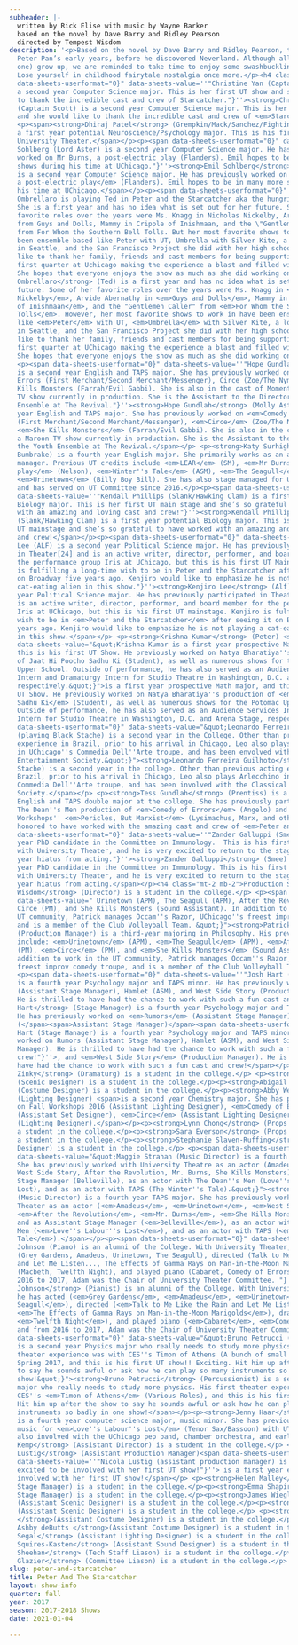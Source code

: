 ```yaml
---
subheader: |-
  written by Rick Elise with music by Wayne Barker
  based on the novel by Dave Barry and Ridley Pearson
  directed by Tempest Wisdom
description: '<p>Based on the novel by Dave Barry and Ridley Pearson, this play examines
  Peter Pan’s early years, before he discovered Neverland. Although all children (except
  one) grow up, we are reminded to take time to enjoy some swashbuckling adventures.
  Lose yourself in childhood fairytale nostalgia once more.</p><h4 class="mt-2 mb-2">Cast</h4><p><span
  data-sheets-userformat="0}" data-sheets-value=''"Christine Yan (Captain Scott) is
  a second year Computer Science major. This is her first UT show and she would like
  to thank the incredible cast and crew of Starcatcher."}''><strong>Christine Yan</strong>
  (Captain Scott) is a second year Computer Science major. This is her first UT show
  and she would like to thank the incredible cast and crew of <em>Starcatcher</em>.</span></p>
  <p><span><strong>Dhiraj Patel</strong> (Grempkin/Mack/Sanchez/Fighting Prawn) is
  a first year potential Neuroscience/Psychology major. This is his first show with
  University Theater.</span></p><p><span data-sheets-userformat="0}" data-sheets-value=''"Emil
  Sohlberg (Lord Aster) is a second year Computer Science major. He has previously
  worked on Mr Burns, a post-electric play (Flanders). Emil hopes to be in many more
  shows during his time at UChicago."}''><strong>Emil Sohlberg</strong> (Lord Aster)
  is a second year Computer Science major. He has previously worked on <em>Mr Burns,
  a post-electric play</em> (Flanders). Emil hopes to be in many more shows during
  his time at UChicago.</span></p><p><span data-sheets-userformat="0}" data-sheets-value=''"Elizabeth
  Ombrellaro is playing Ted in Peter and the Starcatcher aka the hungriest boy around.
  She is a first year and has no idea what is set out for her future. Some of her
  favorite roles over the years were Ms. Knagg in Nicholas Nickelby, Arvide Abernathy
  from Guys and Dolls, Mammy in Cripple of Inishmaan, and the \"Gentlemen Caller\"
  from For Whom the Southern Bell Tolls. But her most favorite shows to work in have
  been ensemble based like Peter with UT, Umbrella with Silver Kite, a local theatre
  in Seattle, and the San Francisco Project she did with her high school. She would
  like to thank her family, friends and cast members for being supportive during her
  first quarter at Uchicago making the experience a blast and filled with laughs.
  She hopes that everyone enjoys the show as much as she did working on it."}''><strong>Elizabeth
  Ombrellaro</strong> (Ted) is a first year and has no idea what is set out for her
  future. Some of her favorite roles over the years were Ms. Knagg in <em>Nicholas
  Nickelby</em>, Arvide Abernathy in <em>Guys and Dolls</em>, Mammy in <em>Cripple
  of Inishmaan</em>, and the "Gentlemen Caller" from <em>For Whom the Southern Bell
  Tolls</em>. However, her most favorite shows to work in have been ensemble based
  like <em>Peter</em> with UT, <em>Umbrella</em> with Silver Kite, a local theatre
  in Seattle, and the San Francisco Project she did with her high school. She would
  like to thank her family, friends and cast members for being supportive during her
  first quarter at UChicago making the experience a blast and filled with laughs.
  She hopes that everyone enjoys the show as much as she did working on it.</span></p>
  <p><span data-sheets-userformat="0}" data-sheets-value=''"Hope Gundlah (Molly Aster)
  is a second year English and TAPS major. She has previously worked on Comedy of
  Errors (First Merchant/Second Merchant/Messenger), Circe (Zoe/The Nymph), and She
  Kills Monsters (Farrah/Evil Gabbi). She is also in the cast of Momentum, a Maroon
  TV show currently in production. She is the Assistant to the Director of the Youth
  Ensemble at The Revival."}''><strong>Hope Gundlah</strong> (Molly Aster) is a second
  year English and TAPS major. She has previously worked on <em>Comedy of Errors</em>
  (First Merchant/Second Merchant/Messenger), <em>Circe</em> (Zoe/The Nymph), and
  <em>She Kills Monsters</em> (Farrah/Evil Gabbi). She is also in the cast of <em>Momentum</em>,
  a Maroon TV show currently in production. She is the Assistant to the Director of
  the Youth Ensemble at The Revival.</span></p> <p><strong>Katy Surhigh</strong> (Mrs.
  Bumbrake) is a fourth year English major. She primarily works as an actor and stage
  manager. Previous UT credits include <em>LEAR</em> (SM), <em>Mr Burns, a post-electric
  play</em> (Nelson), <em>Winter''s Tale</em> (ASM), <em>The Seagull</em> (ASM), and
  <em>Urinetown</em> (Billy Boy Bill). She has also stage managed for UChicago Commedia
  and has served on UT Committee since 2016.</p><p><span data-sheets-userformat="0}"
  data-sheets-value=''"Kendall Phillips (Slank/Hawking Clam) is a first year potential
  Biology major. This is her first UT main stage and she’s so grateful to have worked
  with an amazing and loving cast and crew!"}''><strong>Kendall Phillips</strong>
  (Slank/Hawking Clam) is a first year potential Biology major. This is her first
  UT mainstage and she’s so grateful to have worked with an amazing and loving cast
  and crew!</span></p><p><span data-sheets-userformat="0}" data-sheets-value=''"Kenjiro
  Lee (ALF) is a second year Political Science major. He has previously participated
  in Theater[24] and is an active writer, director, performer, and board member for
  the performance group Iris at UChicago, but this is his first UT Mainstage. Kenjiro
  is fulfilling a long-time wish to be in Peter and the Starcatcher after seeing it
  on Broadway five years ago. Kenjiro would like to emphasize he is not playing a
  cat-eating alien in this show."}''><strong>Kenjiro Lee</strong> (Alf) is a second
  year Political Science major. He has previously participated in Theater[24] and
  is an active writer, director, performer, and board member for the performance group
  Iris at UChicago, but this is his first UT mainstage. Kenjiro is fulfilling a long-time
  wish to be in <em>Peter and the Starcatcher</em> after seeing it on Broadway five
  years ago. Kenjiro would like to emphasize he is not playing a cat-eating alien
  in this show.</span></p> <p><strong>Krishna Kumar</strong> (Peter) <span data-sheets-userformat="0}"
  data-sheets-value="&quot;Krishna Kumar is a first year prospective Math major, and
  this is his first UT Show. He previously worked on Natya Bharatiya''s production
  of Jaat Hi Poocho Sadhu Ki (Student), as well as numerous shows for the Potomac
  Upper School. Outside of performance, he has also served as an Audience Services
  Intern and Dramaturgy Intern for Studio Theatre in Washington, D.C. and Arena Stage,
  respectively.&quot;}">is a first year prospective Math major, and this is his first
  UT Show. He previously worked on Natya Bharatiya''s production of <em>Jaat Hi Poocho
  Sadhu Ki</em> (Student), as well as numerous shows for the Potomac Upper School.
  Outside of performance, he has also served as an Audience Services Intern and Dramaturgy
  Intern for Studio Theatre in Washington, D.C. and Arena Stage, respectively.</span></p><p><span
  data-sheets-userformat="0}" data-sheets-value="&quot;Leonardo Ferreira Guilhoto
  (playing Black Stache) is a second year in the College. Other than previous acting
  experience in Brazil, prior to his arrival in Chicago, Leo also plays Arlecchino
  in UChicago''s Commedia Dell''Arte troupe, and has been envolved with the Classical
  Entertainment Society.&quot;}"><strong>Leonardo Ferreira Guilhoto</strong> (Black
  Stache) is a second year in the college. Other than previous acting experience in
  Brazil, prior to his arrival in Chicago, Leo also plays Arlecchino in UChicago''s
  Commedia Dell''Arte troupe, and has been involved with the Classical Entertainment
  Society.</span></p> <p><strong>Tess Gundlah</strong> (Prentiss) is a second year
  English and TAPS double major at the college. She has previously participated in
  The Dean''s Men production of <em>Comedy of Errors</em> (Angelo) and Weekend of
  Workshops'' <em>Pericles, But Marxist</em> (Lysimachus, Marx, and others). She is
  honored to have worked with the amazing cast and crew of <em>Peter and the Starcatcher</em>!</p><p><span
  data-sheets-userformat="0}" data-sheets-value=''"Zander Galluppi (Smee) is a first
  year PhD candidate in the Committee on Immunology.  This is his first production
  with University Theater, and he is very excited to return to the stage after a five
  year hiatus from acting."}''><strong>Zander Galluppi</strong> (Smee) is a first
  year PhD candidate in the Committee on Immunology. This is his first production
  with University Theater, and he is very excited to return to the stage after a five
  year hiatus from acting.</span></p><h4 class="mt-2 mb-2">Production Staff</h4> <p><strong>Tempest
  Wisdom</strong> (Director) is a student in the college.</p> <p><span data-sheets-userformat="0}"
  data-sheets-value=" Urinetown (APM), The Seagull (APM), After the Revolution (PM),
  Circe (PM), and She Kills Monsters (Sound Assistant). In addition to work in the
  UT community, Patrick manages Occam''s Razor, UChicago''s freest improv comedy troupe,
  and is a member of the Club Volleyball Team. &quot;}"><strong>Patrick Doyle</strong>
  (Production Manager) is a third-year majoring in Philosophy. His previous UT credits
  include: <em>Urinetown</em> (APM), <em>The Seagull</em> (APM), <em>After the Revolution</em>
  (PM), <em>Circe</em> (PM), and <em>She Kills Monsters</em> (Sound Assistant). In
  addition to work in the UT community, Patrick manages Occam''s Razor, UChicago''s
  freest improv comedy troupe, and is a member of the Club Volleyball Team.</span></p>
  <p><span data-sheets-userformat="0}" data-sheets-value=''"Josh Hart (Stage Manager)
  is a fourth year Psychology major and TAPS minor. He has previously worked on Rumors
  (Assistant Stage Manager), Hamlet (ASM), and West Side Story (Production Manager).
  He is thrilled to have had the chance to work with such a fun cast and crew!"}''><strong>Josh
  Hart</strong> (Stage Manager) is a fourth year Psychology major and TAPS minor.
  He has previously worked on <em>Rumors</em> (Assistant Stage Manager), <em>Hamlet</em>
  (</span><span>Assistant Stage Manager)</span><span data-sheets-userformat="0}" data-sheets-value=''"Josh
  Hart (Stage Manager) is a fourth year Psychology major and TAPS minor. He has previously
  worked on Rumors (Assistant Stage Manager), Hamlet (ASM), and West Side Story (Production
  Manager). He is thrilled to have had the chance to work with such a fun cast and
  crew!"}''>, and <em>West Side Story</em> (Production Manager). He is thrilled to
  have had the chance to work with such a fun cast and crew!</span></p><p><strong>Hannah
  Zinky</strong> (Dramaturg) is a student in the college.</p> <p><strong>Amelia Frank</strong>
  (Scenic Designer) is a student in the college.</p><p><strong>Abigail Chang</strong>
  (Costume Designer) is a student in the college.</p><p><strong>Abby Weymouth</strong>
  (Lighting Designer) <span>is a second year Chemistry major. She has previously worked
  on Fall Workshops 2016 (Assistant Lighting Designer), <em>Comedy of Errors</em>
  (Assistant Set Designer), <em>Circe</em> (Assistant Lighting Designer), and <em>Nari</em>
  (Lighting Designer).</span></p><p><strong>Lynn Chong</strong> (Props Designer) is
  a student in the college.</p><p><strong>Sara Everson</strong> (Props Designer) is
  a student in the college.</p><p><strong>Stephanie Slaven-Ruffing</strong> (Sound
  Designer) is a student in the college.</p> <p><span data-sheets-userformat="0}"
  data-sheets-value="&quot;Maggie Strahan (Music Director) is a fourth year TAPS major.
  She has previously worked with University Theatre as an actor (Amadeus, Urinetown,
  West Side Story, After the Revolution, Mr. Burns, She Kills Monsters) and as Assistant
  Stage Manager (Belleville), as an actor with The Dean''s Men (Love''s Labour''s
  Lost), and as an actor with TAPS (The Winter''s Tale).&quot;}"><strong>Maggie Strahan</strong>
  (Music Director) is a fourth year TAPS major. She has previously worked with University
  Theater as an actor (<em>Amadeus</em>, <em>Urinetown</em>, <em>West Side Story</em>,
  <em>After the Revolution</em>, <em>Mr. Burns</em>, <em>She Kills Monsters</em>)
  and as Assistant Stage Manager (<em>Belleville</em>), as an actor with The Dean''s
  Men (<em>Love''s Labour''s Lost</em>), and as an actor with TAPS (<em>The Winter''s
  Tale</em>).</span></p><p><span data-sheets-userformat="0}" data-sheets-value=''"Adam
  Johnson (Piano) is an alumni of the College. With University Theater, he has acted
  (Grey Gardens, Amadeus, Urinetown, The Seagull), directed (Talk to Me Like the Rain
  and Let Me Listen..., The Effects of Gamma Rays on Man-in-the-Moon Marigolds), dramaturged
  (Macbeth, Twelfth Night), and played piano (Cabaret, Comedy of Errors), and from
  2016 to 2017, Adam was the Chair of University Theater Committee. "}''><strong>Adam
  Johnson</strong> (Pianist) is an alumni of the College. With University Theater,
  he has acted (<em>Grey Gardens</em>, <em>Amadeus</em>, <em>Urinetown</em>, <em>The
  Seagull</em>), directed (<em>Talk to Me Like the Rain and Let Me Listen...</em>,
  <em>The Effects of Gamma Rays on Man-in-the-Moon Marigolds</em>), dramaturged (<em>Macbeth</em>,
  <em>Twelfth Night</em>), and played piano (<em>Cabaret</em>, <em>Comedy of Errors</em>),
  and from 2016 to 2017, Adam was the Chair of University Theater Committee. </span></p><p><span
  data-sheets-userformat="0}" data-sheets-value="&quot;Bruno Petrucci (Percussionist)
  is a second year Physics major who really needs to study more physics. His first
  theater experience was with CES''s Timon of Athens (A bunch of small characters)
  Spring 2017, and this is his first UT show!! Exciting. Hit him up after the show
  to say he sounds awful or ask how he can play so many instruments so badly in one
  show!&quot;}"><strong>Bruno Petrucci</strong> (Percussionist) is a second year Physics
  major who really needs to study more physics. His first theater experience was with
  CES''s <em>Timon of Athens</em> (Various Roles), and this is his first UT show!
  Hit him up after the show to say he sounds awful or ask how he can play so many
  instruments so badly in one show!</span></p><p><strong>Jenny Haar</strong> (Keyboardist/Percussionist)
  is a fourth year computer science major, music minor. She has previously provided
  music for <em>Love''s Labour''s Lost</em> (Tenor Sax/Bassoon) with UT, and she is
  also involved with the UChicago pep band, chamber orchestra, and early music ensemble.</p><p><strong>Deb
  Kemp</strong> (Assistant Director) is a student in the college.</p> <p><strong>Nicola
  Lustig</strong> (Assistant Production Manager)<span data-sheets-userformat="0}"
  data-sheets-value=''"Nicola Lustig (assistant production manager) is a first year
  excited to be involved with her first UT show!"}''> is a first year excited to be
  involved with her first UT show!</span></p> <p><strong>Helen Malley</strong> (Assistant
  Stage Manager) is a student in the college.</p><p><strong>Emma Shapiro </strong>(Assistant
  Stage Manager) is a student in the college.</p><p><strong>James Wiegle</strong>
  (Assistant Scenic Designer) is a student in the college.</p><p><strong>Peter Laurin</strong>
  (Assistant Scenic Designer) is a student in the college.</p> <p><strong>Tara Vogel
  </strong>(Assistant Costume Designer) is a student in the college.</p><p><strong>Elizabeth
  Ashby deButts </strong>(Assistant Costume Designer) is a student in the college.</p><p><strong>Anna
  Segal</strong> (Assistant Lighting Designer) is a student in the college.</p> <p><strong>Si
  Squires-Kasten</strong> (Assistant Sound Designer) is a student in the college.</p><p><strong>Avi
  Sheehan</strong> (Tech Staff Liason) is a student in the college.</p><p><strong>Margaret
  Glazier</strong> (Committee Liason) is a student in the college.</p>'
slug: peter-and-starcatcher
title: Peter And The Starcatcher
layout: show-info
quarter: fall
year: 2017
season: 2017-2018 Shows
date: 2021-01-04

---
```

